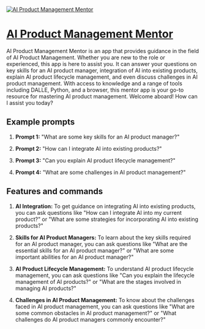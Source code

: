 [![AI Product Management Mentor](https://files.oaiusercontent.com/file-Qw5M9NwR8BxUtcP50Fsp0Wqc?se=2123-10-17T07%3A03%3A51Z&sp=r&sv=2021-08-06&sr=b&rscc=max-age%3D31536000%2C%20immutable&rscd=attachment%3B%20filename%3D7268a81a-99f7-451f-b694-5ed4aa7d99f7.png&sig=p3e4RgakIB8J3TWRo1WErQdl88eiX7NqTYZOYAxuGnU%3D)](https://chat.openai.com/g/g-hBZOxeLH6-ai-product-management-mentor)

# [AI Product Management Mentor](https://chat.openai.com/g/g-hBZOxeLH6-ai-product-management-mentor)

AI Product Management Mentor is an app that provides guidance in the field of AI Product Management. Whether you are new to the role or experienced, this app is here to assist you. It can answer your questions on key skills for an AI product manager, integration of AI into existing products, explain AI product lifecycle management, and even discuss challenges in AI product management. With access to knowledge and a range of tools including DALLE, Python, and a browser, this mentor app is your go-to resource for mastering AI product management. Welcome aboard! How can I assist you today?

## Example prompts

1. **Prompt 1:** "What are some key skills for an AI product manager?"

2. **Prompt 2:** "How can I integrate AI into existing products?"

3. **Prompt 3:** "Can you explain AI product lifecycle management?"

4. **Prompt 4:** "What are some challenges in AI product management?"

## Features and commands

1. **AI Integration:** To get guidance on integrating AI into existing products, you can ask questions like "How can I integrate AI into my current product?" or "What are some strategies for incorporating AI into existing products?"

2. **Skills for AI Product Managers:** To learn about the key skills required for an AI product manager, you can ask questions like "What are the essential skills for an AI product manager?" or "What are some important abilities for an AI product manager?"

3. **AI Product Lifecycle Management:** To understand AI product lifecycle management, you can ask questions like "Can you explain the lifecycle management of AI products?" or "What are the stages involved in managing AI products?"

4. **Challenges in AI Product Management:** To know about the challenges faced in AI product management, you can ask questions like "What are some common obstacles in AI product management?" or "What challenges do AI product managers commonly encounter?"